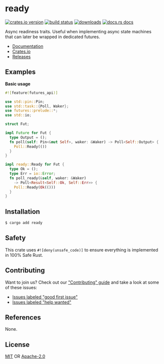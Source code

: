# ready
[![crates.io version][1]][2] [![build status][3]][4]
[![downloads][5]][6] [![docs.rs docs][7]][8]

Async readiness traits. Useful when implementing async state machines
that can later be wrapped in dedicated futures.

- [Documentation][8]
- [Crates.io][2]
- [Releases][releases]

## Examples
__Basic usage__
```rust
#![feature(futures_api)]

use std::pin::Pin;
use std::task::{Poll, Waker};
use futures::prelude::*;
use std::io;

struct Fut;

impl Future for Fut {
  type Output = ();
  fn poll(self: Pin<&mut Self>, waker: &Waker) -> Poll<Self::Output> {
    Poll::Ready(())
  }
}

impl ready::Ready for Fut {
  type Ok = ();
  type Err = io::Error;
  fn poll_ready(&self, waker: &Waker)
    -> Poll<Result<Self::Ok, Self::Err>> {
    Poll::Ready(Ok(()))
  }
}
```

## Installation
```sh
$ cargo add ready
```

## Safety
This crate uses ``#![deny(unsafe_code)]`` to ensure everything is implemented in
100% Safe Rust.

## Contributing
Want to join us? Check out our ["Contributing" guide][contributing] and take a
look at some of these issues:

- [Issues labeled "good first issue"][good-first-issue]
- [Issues labeled "help wanted"][help-wanted]

## References
None.

## License
[MIT](./LICENSE-MIT) OR [Apache-2.0](./LICENSE-APACHE)

[1]: https://img.shields.io/crates/v/ready.svg?style=flat-square
[2]: https://crates.io/crates/ready
[3]: https://img.shields.io/travis/yoshuawuyts/ready/master.svg?style=flat-square
[4]: https://travis-ci.org/yoshuawuyts/ready
[5]: https://img.shields.io/crates/d/ready.svg?style=flat-square
[6]: https://crates.io/crates/ready
[7]: https://img.shields.io/badge/docs-latest-blue.svg?style=flat-square
[8]: https://docs.rs/ready

[releases]: https://github.com/yoshuawuyts/ready/releases
[contributing]: https://github.com/yoshuawuyts/ready/blob/master.github/CONTRIBUTING.md
[good-first-issue]: https://github.com/yoshuawuyts/ready/labels/good%20first%20issue
[help-wanted]: https://github.com/yoshuawuyts/ready/labels/help%20wanted
